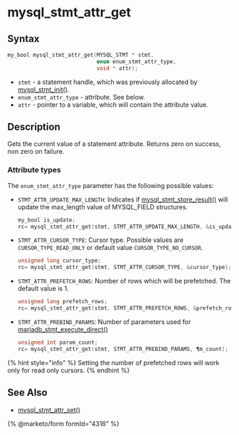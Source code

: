 # mysql\_stmt\_attr\_get

## Syntax

```c
my_bool mysql_stmt_attr_get(MYSQL_STMT * stmt,
                            enum enum_stmt_attr_type,
                            void * attr);
```

* `stmt` - a statement handle, which was previously allocated by [mysql\_stmt\_init()](mysql_stmt_init.md).
* `enum_stmt_attr_type` - attribute. See below.
* `attr` - pointer to a variable, which will contain the attribute value.

## Description

Gets the current value of a statement attribute. Returns zero on success, non zero on failure.

### Attribute types

The `enum_stmt_attr_type` parameter has the following possible values:

*   `STMT_ATTR_UPDATE_MAX_LENGTH`: Indicates if [mysql\_stmt\_store\_result()](mysql_stmt_store_result.md) will update the max\_length value of MYSQL\_FIELD structures.

    ```c
    my_bool is_update;
    rc= mysql_stmt_attr_get(stmt, STMT_ATTR_UPDATE_MAX_LENGTH, &is_update);
    ```
*   `STMT_ATTR_CURSOR_TYPE`: Cursor type. Possible values are `CURSOR_TYPE_READ_ONLY` or default value `CURSOR_TYPE_NO_CURSOR`.

    ```c
    unsigned long cursor_type;
    rc= mysql_stmt_attr_get(stmt, STMT_ATTR_CURSOR_TYPE, &cursor_type);
    ```
*   `STMT_ATTR_PREFETCH_ROWS`: Number of rows which will be prefetched. The default value is 1.

    ```c
    unsigned long prefetch_rows;
    rc= mysql_stmt_attr_get(stmt, STMT_ATTR_PREFETCH_ROWS, &prefetch_rows);
    ```
*   `STMT_ATTR_PREBIND_PARAMS`: Number of parameters used for [mariadb\_stmt\_execute\_direct()](mariadb_stmt_execute_direct.md)

    ```c
    unsigned int param_count;
    rc= mysql_stmt_attr_get(stmt, STMT_ATTR_PREBIND_PARAMS, ¶m_count);
    ```

{% hint style="info" %}
Setting the number of prefetched rows will work only for read only cursors.
{% endhint %}

## See Also

* [mysql\_stmt\_attr\_set()](mysql_stmt_attr_set.md)


{% @marketo/form formId="4316" %}
